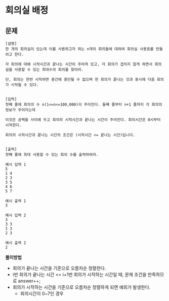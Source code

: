 # 회의실 배정

## 문제

```
[설명]
한 개의 회의실이 있는데 이를 사용하고자 하는 n개의 회의들에 대하여 회의실 사용표를 만들려고 한다.

각 회의에 대해 시작시간과 끝나는 시간이 주어져 있고, 각 회의가 겹치지 않게 하면서 회의실을 사용할 수 있는 최대수의 회의를 찾아라.

단, 회의는 한번 시작하면 중간에 중단될 수 없으며 한 회의가 끝나는 것과 동시에 다음 회의가 시작될 수 있다.


[입력]
첫째 줄에 회의의 수 n(1<=n<=100,000)이 주어진다. 둘째 줄부터 n+1 줄까지 각 회의의 정보가 주어지는데

이것은 공백을 사이에 두고 회의의 시작시간과 끝나는 시간이 주어진다. 회의시간은 0시부터 시작한다.

회의의 시작시간과 끝나는 시간의 조건은 (시작시간 <= 끝나는 시간)입니다.


[출력]
첫째 줄에 최대 사용할 수 있는 회의 수를 출력하여라.
```
```
예시 입력 1 
5
1 4
2 3
3 5
4 6
5 7

예시 출력 1
3

예시 입력 2 
3
3 3
1 3
2 3

예시 출력 2
2
```

**풀이방법**
- 회의가 끝나는 시간을 기준으로 오름차순 정렬한다.
- i번 회의가 끝나는 시간 <= i+1번 회의가 시작하는 시간일 때, 문제 조건을 만족하므로 answer++;
- 회의가 시작하는 시간을 기준으로 오름차순 정렬하게 되면 예외가 발생한다.
    - 회의시간이 0~7인 경우